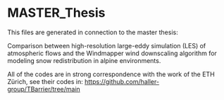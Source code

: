 # MASTER_Thesis

This files are generated in connection to the master thesis: 

Comparison between high-resolution large-eddy simulation (LES) of atmospheric flows and the Windmapper wind downscaling algorithm for modeling snow redistribution in alpine environments.

All of the codes are in strong correspondence with the work of the ETH Zürich, see their codes in:
https://github.com/haller-group/TBarrier/tree/main


